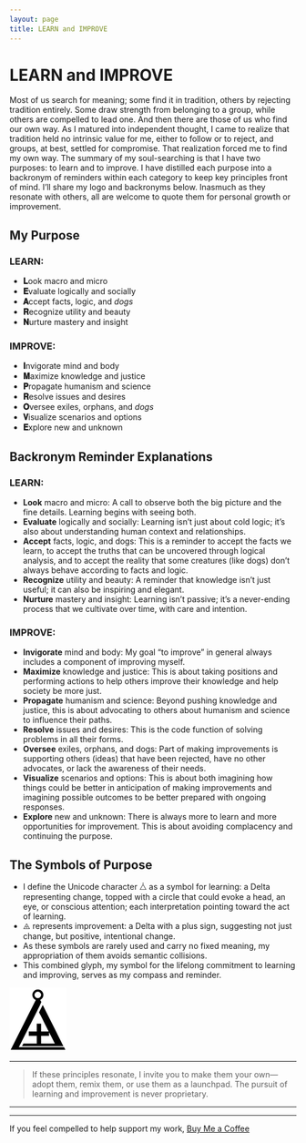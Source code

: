 ```yaml
---
layout: page
title: LEARN and IMPROVE
---
```


# LEARN and IMPROVE

Most of us search for meaning; some find it in tradition, others by rejecting tradition entirely. Some draw strength from belonging to a group, while others are compelled to lead one. And then there are those of us who find our own way.
As I matured into independent thought, I came to realize that tradition held no intrinsic value for me, either to follow or to reject, and groups, at best, settled for compromise. That realization forced me to find my own way.
The summary of my soul-searching is that I have two purposes: to learn and to improve. I have distilled each purpose into a backronym of reminders within each category to keep key principles front of mind. I’ll share my logo and backronyms below. Inasmuch as they resonate with others, all are welcome to quote them for personal growth or improvement.

## My Purpose

### LEARN:
- **𝐋**ook macro and micro  
- **𝐄**valuate logically and socially  
- **𝐀**ccept facts, logic, and _dogs_  
- **𝐑**ecognize utility and beauty  
- **𝐍**urture mastery and insight  

### IMPROVE:
- **𝐈**nvigorate mind and body  
- **𝐌**aximize knowledge and justice  
- **𝐏**ropagate humanism and science  
- **𝐑**esolve issues and desires  
- **𝐎**versee exiles, orphans, and _dogs_  
- **𝐕**isualize scenarios and options  
- **𝐄**xplore new and unknown  

## Backronym Reminder Explanations

### LEARN:
-	**Look** macro and micro: A call to observe both the big picture and the fine details. Learning begins with seeing both.
-	**Evaluate** logically and socially: Learning isn’t just about cold logic; it’s also about understanding human context and relationships.
-	**Accept** facts, logic, and dogs: This is a reminder to accept the facts we learn, to accept the truths that can be uncovered through logical analysis, and to accept the reality that some creatures (like dogs) don’t always behave according to facts and logic.
-	**Recognize** utility and beauty: A reminder that knowledge isn’t just useful; it can also be inspiring and elegant.
-	**Nurture** mastery and insight: Learning isn’t passive; it’s a never-ending process that we cultivate over time, with care and intention.
### IMPROVE:
-	**Invigorate** mind and body: My goal “to improve” in general always includes a component of improving myself.
-	**Maximize** knowledge and justice: This is about taking positions and performing actions to help others improve their knowledge and help society be more just.
-	**Propagate** humanism and science: Beyond pushing knowledge and justice, this is about advocating to others about humanism and science to influence their paths.
-	**Resolve** issues and desires: This is the code function of solving problems in all their forms.
-	**Oversee** exiles, orphans, and dogs: Part of making improvements is supporting others (ideas) that have been rejected, have no other advocates, or lack the awareness of their needs.
-	**Visualize** scenarios and options: This is about both imagining how things could be better in anticipation of making improvements and imagining possible outcomes to be better prepared with ongoing responses.
-	**Explore** new and unknown: There is always more to learn and more opportunities for improvement. This is about avoiding complacency and continuing the purpose.

## The Symbols of Purpose
-	I define the Unicode character ⧊ as a symbol for learning: a Delta representing change, topped with a circle that could evoke a head, an eye, or conscious attention; each interpretation pointing toward the act of learning.
-	⨹ represents improvement: a Delta with a plus sign, suggesting not just change, but positive, intentional change.
-	As these symbols are rarely used and carry no fixed meaning, my appropriation of them avoids semantic collisions.
-	This combined glyph, my symbol for the lifelong commitment to learning and improving, serves as my compass and reminder.

![LEARN-IMPROVE Logo](https://github.com/jhbrooks13/jhbrooks13.github.io/blob/cb2a4f33b72e25c808bee5c292b32e945833d207/assets/Simple%20Glyph.png)

---

> If these principles resonate, I invite you to make them your own—adopt them, remix them, or use them as a launchpad. The pursuit of learning and improvement is never proprietary.

---
---

If you feel compelled to help support my work, [Buy Me a Coffee](https://coff.ee/jhbrooks13)
